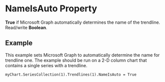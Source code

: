 
# NameIsAuto Property

 **True** if Microsoft Graph automatically determines the name of the trendline. Read/write **Boolean**.


## Example

This example sets Microsoft Graph to automatically determine the name for trendline one. The example should be run on a 2-D column chart that contains a single series with a trendline.


```
myChart.SeriesCollection(1).Trendlines(1).NameIsAuto = True
```

